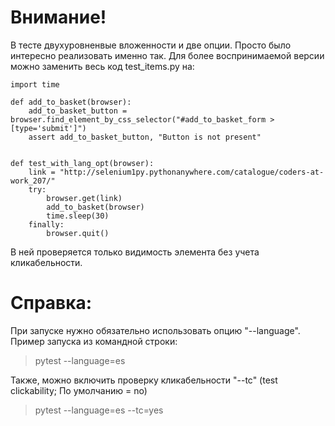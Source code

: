 # Внимание!
В тесте двухуровненвые вложенности и две опции. 
Просто было интересно реализовать именно так.
Для более воспринимаемой версии можно заменить весь код test_items.py на:
```
import time

def add_to_basket(browser):
    add_to_basket_button = browser.find_element_by_css_selector("#add_to_basket_form > [type='submit']")
    assert add_to_basket_button, "Button is not present"


def test_with_lang_opt(browser):
    link = "http://selenium1py.pythonanywhere.com/catalogue/coders-at-work_207/"
    try:
        browser.get(link)
        add_to_basket(browser)  
		time.sleep(30)
    finally:
        browser.quit()
```
В ней проверяется только видимость элемента без учета кликабельности.

# Справка:

При запуске нужно обязательно использовать опцию "--language". Пример запуска из командной строки:
> pytest --language=es

Также, можно включить проверку кликабельности "--tc" (test clickability; По умолчанию = no) 
> pytest --language=es --tc=yes


